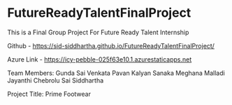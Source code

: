 # FutureReadyTalentFinalProject
This is a Final Group Project For Future Ready Talent Internship

Github - https://sid-siddhartha.github.io/FutureReadyTalentFinalProject/

Azure Link - https://icy-pebble-025f63e10.1.azurestaticapps.net

Team Members: 
Gunda Sai Venkata Pavan Kalyan
Sanaka Meghana
Malladi Jayanthi 
Chebrolu Sai Siddhartha

Project Title: Prime Footwear
